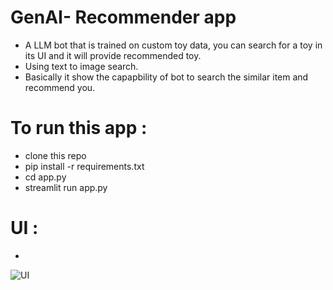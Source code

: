 # GenAI- Recommender app 

* A LLM bot that is trained on custom toy data, you can search for a toy in its UI and it will provide recommended toy.
* Using text to image search.
* Basically it show the capapbility of bot to search the similar item and recommend you.

# To run this app :
  * clone this repo
  * pip install -r requirements.txt
  * cd app.py
  * streamlit run app.py

# UI :

*
![UI](https://github.com/Rakib-data-scientist/Toy-Search-App/assets/137823730/85aee555-e4b2-4520-aa28-8c1b78427f96)

